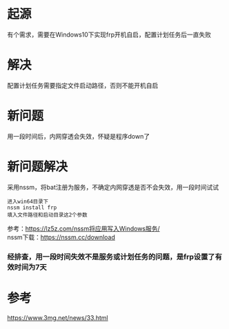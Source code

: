 # 起源
有个需求，需要在Windows10下实现frp开机自启，配置计划任务后一直失败

# 解决
配置计划任务需要指定文件启动路径，否则不能开机自启

# 新问题
用一段时间后，内网穿透会失效，怀疑是程序down了

# 新问题解决
采用nssm，将bat注册为服务，不确定内网穿透是否不会失效，用一段时间试试

```
进入win64目录下
nssm install frp
填入文件路径和启动目录这2个参数
```
参考：https://lz5z.com/nssm将应用写入Windows服务/  
nssm下载：https://nssm.cc/download  

### 经排查，用一段时间失效不是服务或计划任务的问题，是frp设置了有效时间为7天

# 参考
https://www.3mg.net/news/33.html  